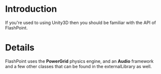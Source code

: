 # Introduction #

If you're used to using Unity3D then you should be familiar with the API  of FlashPoint.


# Details #

FlashPoint uses the **PowerGrid** physics engine, and an **Audio** framework and a few other classes that can be found in the externalLibrary as well.